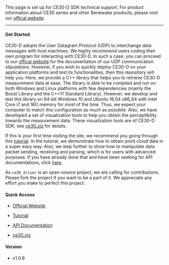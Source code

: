 This page is set up for CE30-D SDK technical support. For product information about CE30 series and other Benewake products, please visit our [offical website](http://www.benewake.com/en/index.html).

---

#### Get Started

CE30-D adopts the User Datagram Protocol (UDP) to interchange data messages with host machines. We highly recommend users coding their own program for interacting with CE30-D. In such a case, you can proceed to our [offical website](http://www.benewake.com/en/index.html) for the documentation of our UDP communication stipulations. However, if you wish to quickly deploy CE30-D on your application platforms and test its functionalities, then this repository will help you. Here, we provide a C++ library that helps you to retrieve CE30-D measurement data at ease. The library is able to be compiled and run on both Windows and Linux platforms with few dependencies (mainly the Boost Library and the C++11 Standard Library). However, we develop and test this library on 64-bit Windows 10 and Ubuntu 16.04 x86_64 with Intel Core i7 and 16G memory for most of the time. Thus, we expect your computer to match this configuration as much as possible. Also, we have developed a set of visualization tools to help you obtain the perceptibility towards the measurement data. These visualization tools are of CE30-D SDK, see [ce30_viz](https://codincodee.github.io/ce30_viz) for details. 



If this is your first time visiting the site, we recommend you going through this [tutorial](tutorials/write_a_simple_server.md). In the tutorial, we demonstrate how to obtain point cloud data in a super easy way. Also, we step further to show how to manipulate data packet sending, receiving and parsing, which is for users with advanced purposes. If you have already done that and have been seeking for API documentations, click [here](api_doc/html/index.html).



As `ce30_driver` is an open-source project, we are calling for contributions. Please fork the project if you want to be a part of it. We appreciate any effort you make to perfect this project.

#### Quick Access

- [Official Website](http://www.benewake.com/en/index.html)

- [Tutorial](tutorials/write_a_simple_server.md)

- [API Documentation](api_doc/html/index.html)

- [ce30_viz](https://codincodee.github.io/ce30_viz)

#### Version

- v1.0.6
